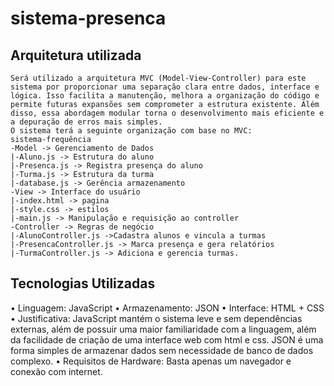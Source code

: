 # sistema-presenca

## Arquitetura utilizada

	Será utilizado a arquitetura MVC (Model-View-Controller) para este sistema por proporcionar uma separação clara entre dados, interface e lógica. Isso facilita a manutenção, melhora a organização do código e permite futuras expansões sem comprometer a estrutura existente. Além disso, essa abordagem modular torna o desenvolvimento mais eficiente e a depuração de erros mais simples.
	O sistema terá a seguinte organização com base no MVC:
	sistema-frequência
	-Model -> Gerenciamento de Dados
	|-Aluno.js -> Estrutura do aluno
	|-Presenca.js -> Registra presença do aluno
	|-Turma.js -> Estrutura da turma
	|-database.js -> Gerência armazenamento
	-View -> Interface do usuário
	|-index.html -> pagina
	|-style.css -> estilos
	|-main.js -> Manipulação e requisição ao controller
	-Controller -> Regras de negócio
	|-AlunoController.js ->Cadastra alunos e vincula a turmas
	|-PresencaController.js -> Marca presença e gera relatórios
	|-TurmaController.js -> Adiciona e gerencia turmas.

## Tecnologias Utilizadas
  • Linguagem: JavaScript
  • Armazenamento: JSON
  • Interface: HTML + CSS
  • Justificativa: JavaScript mantém o sistema leve e sem dependências externas, além de possuir uma maior familiaridade com a linguagem, além da facilidade de criação de uma interface web com html e css. JSON é uma forma simples de armazenar dados sem necessidade de banco de dados complexo.
  • Requisitos de Hardware: Basta apenas um navegador e conexão com internet.
